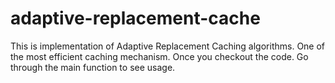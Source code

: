 # adaptive-replacement-cache
This is implementation of Adaptive Replacement Caching algorithms. One of the most efficient caching mechanism.
Once you checkout the code.
Go through the main function to see usage.
